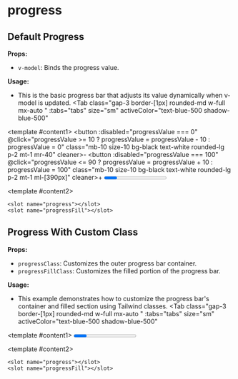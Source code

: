 # progress
<script setup lang="ts">
import { ref } from 'vue';
const tabs = [
  { label: 'UI', value: 1, content: '' },
  { label: 'Slots', value: 2, content: ''},
  { label: 'Props', value: 3, content: ''},
];
const progressValue = ref(10);
const progressValue2 = ref(60);
</script>


## Default Progress

**Props:**
- `v-model`: Binds the progress value.

**Usage:**
- This is the basic progress bar that adjusts its value dynamically when v-model is updated.
<Tab 
   class="gap-3 border-[1px] rounded-md w-full mx-auto "
    :tabs="tabs" 
    size="sm"
    activeColor="text-blue-500 shadow-blue-500"
  >
<template #content1>
<button :disabled="progressValue === 0"  @click="progressValue >= 10 ? progressValue = progressValue - 10 : progressValue = 0" class="mb-10 size-10 bg-black text-white rounded-lg p-2 mt-1 mr-40" cleaner>-</button>
<button :disabled="progressValue === 100" @click="progressValue <= 90 ? progressValue = progressValue + 10 : progressValue = 100" class="mb-10 size-10 bg-black text-white rounded-lg p-2 mt-1 ml-[390px]" cleaner>+</button>
<Progress v-model="progressValue"/>

</template>

<template #content2>

```vue
<slot name="progress"></slot>
<slot name="progressFill"></slot>
```

</template>
<template #content3>

```vue
<Progress v-model="progressValue"/>
```

</template>
</Tab>


## Progress With Custom Class

**Props:**
- `progressClass`: Customizes the outer progress bar container.
- `progressFillClass`: Customizes the filled portion of the progress bar.

**Usage:**
- This example demonstrates how to customize the progress bar's container and filled section using Tailwind classes.
<Tab 
   class="gap-3 border-[1px] rounded-md w-full mx-auto "
    :tabs="tabs"
    size="sm"
    activeColor="text-blue-500 shadow-blue-500"
  >
<template  #content1>
<Progress v-model="progressValue2" progressClass="ml-40 w-80 bg-emerald-100" progressFillClass="bg-emerald-600"/>

</template>

<template #content2>

```vue
<slot name="progress"></slot>
<slot name="progressFill"></slot>
```

</template>
<template #content3>

```vue
<Progress v-model="progressValue"
progressClass="ml-40 w-80 bg-emerald-100" 
progressFillClass="bg-emerald-600"/>
```

</template>
</Tab>